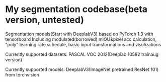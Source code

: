 # My segmentation codebase(beta version, untested)
Segmentation models(Start with DeeplabV3) based on PyTorch 1.3 with tensorboard
Including modulated(borrowed) mIOU&pixel acc calculation, "poly" learning rate schedule, basic input transformations and visulizations

Currently supported datasets: 
PASCAL VOC 2012(Deeplab 10582 trainaug version)

Currently supported models:
DeeplabV3(ImageNet pretrained ResNet 101) from torchvision
